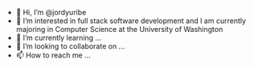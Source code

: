 - 👋 Hi, I’m @jordyuribe
- 👀 I’m interested in full stack software development and I am currently majoring 
      in Computer Science at the University of Washington
- 🌱 I’m currently learning ...
- 💞️ I’m looking to collaborate on ...
- 📫 How to reach me ...

<!---
jordyuribe/jordyuribe is a ✨ special ✨ repository because its `README.md` (this file) appears on your GitHub profile.
You can click the Preview link to take a look at your changes.
--->
